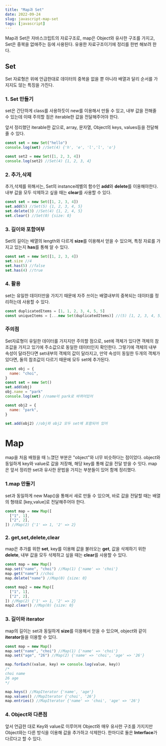 ```yaml
---
title: "Map과 Set"
date: 2022-09-24
slug: javascript-map-set
tags: [javascript]
---
```


Map과 Set은 자바스크립트의 자료구조로, map은 Object와 유사한 구조를 가지고, Set은 중복을 없애주는 등에 사용된다. 유용한 자료구조이기에 정리를 한번 해보려 한다.

## Set

Set 자료형은 위에 언급한대로 데이터의 중복을 없을 뿐 아니라 배열과 달리 순서를 가지지도 않는 특징을 가진다.

### 1. Set 만들기

set은 간단하게 class를 사용하듯이 new를 이용해서 만들 수 있고, 내부 값을 전해줄 수 있는데 이때 주의할 점은 iterable한 값을 전달해주어야 한다.

앞서 정리했던 iterable한 값으로, array, 문자열, Object의 keys, values등을 전달해줄 수 있다.

```javascript
const set = new Set("hello")
console.log(set) //Set(4) {'h', 'e', 'l','l', 'o'}

const set2 = new Set([1, 2, 3, 4])
console.log(set2) //Set(4) {1, 2, 3, 4}
```

### 2. 추가,삭제

추가,삭제를 위해서는, Set의 instance레벨의 함수인 **add**와 **delete**를 이용해야한다. 내부 값을 모두 삭제하고 싶을 때는 **clear**를 사용할 수 있다.

```javascript
const set = new Set([1, 2, 3, 4])
set.add(5) //Set(5) {1, 2, 3, 4, 5}
set.delete(3) //Set(4) {1, 2, 4, 5}
set.clear() //Set(0) {size: 0}
```

### 3. 길이와 포함여부

Set의 길이는 배열의 length와 다르게 **size**를 이용해서 얻을 수 있으며, 특정 자료를 가지고 있는지 **has**를 통해 알 수 있다.

```javascript
const set = new Set([1, 2, 3, 4])
set.size //4
set.has(5) //false
set.has(4) //true
```

### 4. 활용

set는 유일한 데이터만을 가지기 때문에 자주 쓰이는 배열내부의 중복되는 데이터를 정리하는데 사용할 수 있다.

```javascript
const duplicatedItems = [1, 1, 2, 3, 4, 5, 5]
const uniqueItems = [...new Set(duplicatedItems)] //(5) [1, 2, 3, 4, 5]
```

### 주의점

Set자료형이 유일한 데이터를 가지지만 주의할 점으로, set에 객체가 있다면 객체의 참조값을 가지고 있기에 주소값으로 동일한 데이터인지 확인한다. 그렇기에 객체의 내부 속성이 달라진다면 set내부의 객체의 값이 달라지고, 만약 속성이 동일한 두개의 객체가 있다면, 둘의 참조값이 다르기 때문에 모두 set에 추가된다.

```javascript
const obj = {
  name: "choi",
}
const set = new Set()
set.add(obj)
obj.name = "park"
console.log(set) //name이 park로 바뀌어있어

const obj2 = {
  name: "park",
}

set.add(obj2) //obj와 obj2 모두 set에 포함되어 있어
```

# Map

map을 처음 배웠을 때 느꼈던 부분은 "object"와 너무 비슷하다는 점이었다. object와 동일하게 key와 value로 값을 저장해, 해당 key를 통해 값을 전달 받을 수 잇다. map은 앞서 정리한 set과 유사한 문법을 가지는 부분들이 있어 함께 정리했다.

### 1.map 만들기

set과 동일하게 new Map()을 통해서 새로 만들 수 있으며, 바로 값을 전달할 때는 배열의 형태로 [key,value]로 전달해주어야 한다.

```javascript
const map = new Map([
  ["1", 1],
  ["2", 2],
]) //Map(2) {'1' => 1, '2' => 2}
```

### 2. get,set,delete,clear

map은 추가를 위한 **set**, key를 이용해 값을 불러오는 **get**, 값을 삭제하기 위한 **delete**, 내부 값을 모두 삭제하고 싶을 때는 **clear**를 사용할 수 있다.

```javascript
const map = new Map()
map.set("name", "choi") //Map(1) {'name' => 'choi'}
map.get("name") //choi
map.delete("name") //Map(0) {size: 0}

const map2 = new Map([
  ["1", 1],
  ["2", 2],
]) //Map(2) {'1' => 1, '2' => 2}
map2.clear() //Map(0) {size: 0}
```

### 3. 길이와 iterator

map의 길이는 set과 동일하게 **size**를 이용해서 얻을 수 있으며, object와 같이 **iterator**들을 이용할 수 있다.

```javascript
const map = new Map()
map.set("name", "choi") //Map(1) {'name' => 'choi'}
map.set("age", "26") //Map(2) {'name' => 'choi', 'age' => '26'}

map.forEach((value, key) => console.log(value, key))
/*
choi name
26 age
*/

map.keys() //MapIterator {'name', 'age'}
map.values() //MapIterator {'choi', '26'}
map.entries() //MapIterator {'name' => 'choi', 'age' => '26'}
```

### 4. Object와 다른점

앞서 언급한 대로 Key와 value로 이루어져 Object와 매우 유사한 구조를 가지지만 Object와는 다른 방식을 이용해 값을 추가하고 삭제한다. 한마디로 둘은 **Interface**가 다르다고 할 수 있다.
